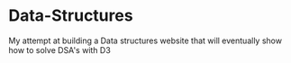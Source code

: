 # Data-Structures
My attempt at building a Data structures website that will eventually show how to solve DSA's with D3
